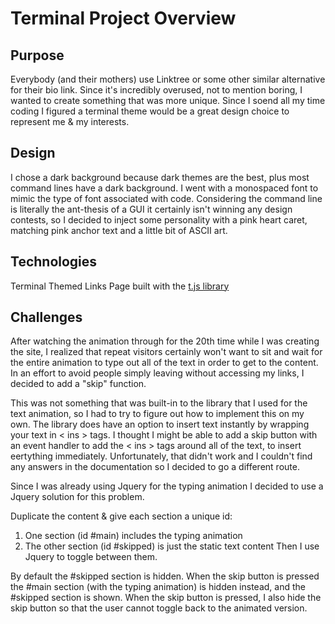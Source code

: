 # Terminal Project Overview

## Purpose

Everybody (and their mothers) use Linktree or some other similar alternative for their bio link. Since it's incredibly overused, not to mention boring, I wanted to create something that was more unique. Since I soend all my time coding I figured a terminal theme would be a great design choice to represent me & my interests. 

## Design

I chose a dark background because dark themes are the best, plus most command lines have a dark background. I went with a monospaced font to mimic the type of font associated with code. Considering the command line is literally the ant-thesis of a GUI it certainly isn't winning any design contests, so I decided to inject some personality with a pink heart caret, matching pink anchor text and a little bit of ASCII art. 

## Technologies

Terminal Themed Links Page built with the [t.js library](https://mntn-dev.github.io/t.js/)

## Challenges

After watching the animation through for the 20th time while I was creating the site, I realized that repeat visitors certainly won't want to sit and wait for the entire animation to type out all of the text in order to get to the content. In an effort to avoid people simply leaving without accessing my links, I decided to add a "skip" function. 

This was not something that was built-in to the library that I used for the text animation, so I had to try to figure out how to implement this on my own. The library does have an option to insert text instantly by wrapping your text in < ins > tags. I thought I might be able to add a skip button with an event handler to add the < ins > tags around all of the text, to insert eertything immediately. Unfortunately, that didn't work and I couldn't find any answers in the documentation so I decided to go a different route.

Since I was already using Jquery for the typing animation I decided to use a Jquery solution for this problem. 

Duplicate the content & give each section a unique id: 
1. One section (id #main) includes the typing animation
2. The other section (id #skipped) is just the static text content
Then I use Jquery to toggle between them.

By default the #skipped section is hidden.
When the skip button is pressed the #main section (with the typing animation) is hidden instead, and the #skipped section is shown.
When the skip button is pressed, I also hide the skip button so that the user cannot toggle back to the animated version.
